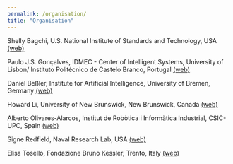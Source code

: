 ```yaml
---
permalink: /organisation/
title: "Organisation"
---
```




Shelly Bagchi, U.S. National Institute of Standards and Technology, USA [(web)](https://www.nist.gov/people/shelly-bagchi)

Paulo J.S. Gonçalves, IDMEC - Center of Intelligent Systems, University of Lisbon/ Instituto Politécnico de Castelo Branco, Portugal [(web)](https://scholar.google.com/citations?user=Yg7Q_LYAAAAJ&hl=pt-PT)

Daniel Beßler, Institute for Artificial Intelligence, University of Bremen, Germany [(web)](https://ai.uni-bremen.de/team/daniel_bessler)

Howard Li, University of New Brunswick, New Brunswick, Canada [(web)](https://www.unb.ca/faculty-staff/directory/engineering-electrical-and-computer/li-howard.html)

Alberto Olivares-Alarcos, Institut de Robòtica i Informàtica Industrial, CSIC-UPC, Spain [(web)](https://www.aolivaresalarcos.com/)

Signe Redfield, Naval Research Lab, USA [(web)](https://www.linkedin.com/in/signe-redfield-88279824/)

Elisa Tosello, Fondazione Bruno Kessler, Trento, Italy [(web)](https://elisatosello.github.io/)






